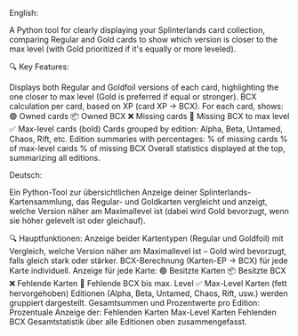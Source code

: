 English:

A Python tool for clearly displaying your Splinterlands card collection, comparing Regular and Gold cards to show which version is closer to the max level (with Gold prioritized if it's equally or more leveled).

🔍 Key Features:

Displays both Regular and Goldfoil versions of each card, highlighting the one closer to max level (Gold is preferred if equal or stronger).
BCX calculation per card, based on XP (card XP → BCX).
For each card, shows:
🟢 Owned cards
📦 Owned BCX
❌ Missing cards
🔺 Missing BCX to max level
✅ Max-level cards (bold)
Cards grouped by edition: Alpha, Beta, Untamed, Chaos, Rift, etc.
Edition summaries with percentages:
% of missing cards
% of max-level cards
% of missing BCX
Overall statistics displayed at the top, summarizing all editions.



Deutsch:

Ein Python-Tool zur übersichtlichen Anzeige deiner Splinterlands-Kartensammlung, das Regular- und Goldkarten vergleicht und anzeigt, welche Version näher am Maximallevel ist (dabei wird Gold bevorzugt, wenn sie höher gelevelt ist oder gleichauf).

🔍 Hauptfunktionen:
Anzeige beider Kartentypen (Regular und Goldfoil) mit Vergleich, welche Version näher am Maximallevel ist – Gold wird bevorzugt, falls gleich stark oder stärker.
BCX-Berechnung (Karten-EP → BCX) für jede Karte individuell.
Anzeige für jede Karte:
🟢 Besitzte Karten
📦 Besitzte BCX
❌ Fehlende Karten
🔺 Fehlende BCX bis max. Level
✅ Max-Level Karten (fett hervorgehoben)
Editionen (Alpha, Beta, Untamed, Chaos, Rift, usw.) werden gruppiert dargestellt.
Gesamtsummen und Prozentwerte pro Edition:
Prozentuale Anzeige der:
Fehlenden Karten
Max-Level Karten
Fehlenden BCX
Gesamtstatistik über alle Editionen oben zusammengefasst.
